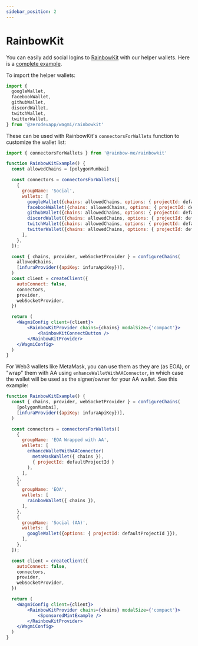 ```yaml
---
sidebar_position: 2
---
```


# RainbowKit

You can easily add social logins to [RainbowKit](https://www.rainbowkit.com/) with our helper wallets.  Here is a [complete example](https://github.com/zerodevapp/zerodev-demo).

To import the helper wallets:

```typescript
import { 
  googleWallet,
  facebookWallet,
  githubWallet,
  discordWallet,
  twitchWallet,
  twitterWallet,
} from '@zerodevapp/wagmi/rainbowkit'
```

These can be used with RainbowKit's `connectorsForWallets` function to customize the wallet list:


```typescript
import { connectorsForWallets } from '@rainbow-me/rainbowkit'
```

```jsx live
function RainbowKitExample() {
  const allowedChains = [polygonMumbai]

  const connectors = connectorsForWallets([
    {
      groupName: 'Social',
      wallets: [
        googleWallet({chains: allowedChains, options: { projectId: defaultProjectId }}),
        facebookWallet({chains: allowedChains, options: { projectId: defaultProjectId }}),
        githubWallet({chains: allowedChains, options: { projectId: defaultProjectId }}),
        discordWallet({chains: allowedChains, options: { projectId: defaultProjectId }}),
        twitchWallet({chains: allowedChains, options: { projectId: defaultProjectId }}),
        twitterWallet({chains: allowedChains, options: { projectId: defaultProjectId }})
      ],
    },
  ]);

  const { chains, provider, webSocketProvider } = configureChains(
    allowedChains,
    [infuraProvider({apiKey: infuraApiKey})],
  )
  const client = createClient({
    autoConnect: false,
    connectors,
    provider,
    webSocketProvider,
  })

  return (
    <WagmiConfig client={client}>
        <RainbowKitProvider chains={chains} modalSize={'compact'}>
            <RainbowKitConnectButton />
        </RainbowKitProvider>
    </WagmiConfig>
  )
}
```

For Web3 wallets like MetaMask, you can use them as they are (as EOA), or "wrap" them with AA using `enhanceWalletWithAAConnector`, in which case the wallet will be used as the signer/owner for your AA wallet.  See this example:


```jsx live folded
function RainbowKitExample() {
  const { chains, provider, webSocketProvider } = configureChains(
    [polygonMumbai],
    [infuraProvider({apiKey: infuraApiKey})],
  )

  const connectors = connectorsForWallets([
    {
      groupName: 'EOA Wrapped with AA',
      wallets: [
        enhanceWalletWithAAConnector(
          metaMaskWallet({ chains }),
          { projectId: defaultProjectId }
        ),
      ],
    },
    {
      groupName: 'EOA',
      wallets: [
        rainbowWallet({ chains }),
      ],
    },
    {
      groupName: 'Social (AA)',
      wallets: [
        googleWallet({options: { projectId: defaultProjectId }}),
      ],
    },
  ]);

  const client = createClient({
    autoConnect: false,
    connectors,
    provider,
    webSocketProvider,
  })

  return (
    <WagmiConfig client={client}>
        <RainbowKitProvider chains={chains} modalSize={'compact'}>
            <SponsoredMintExample />
        </RainbowKitProvider>
    </WagmiConfig>
  )
}
```
